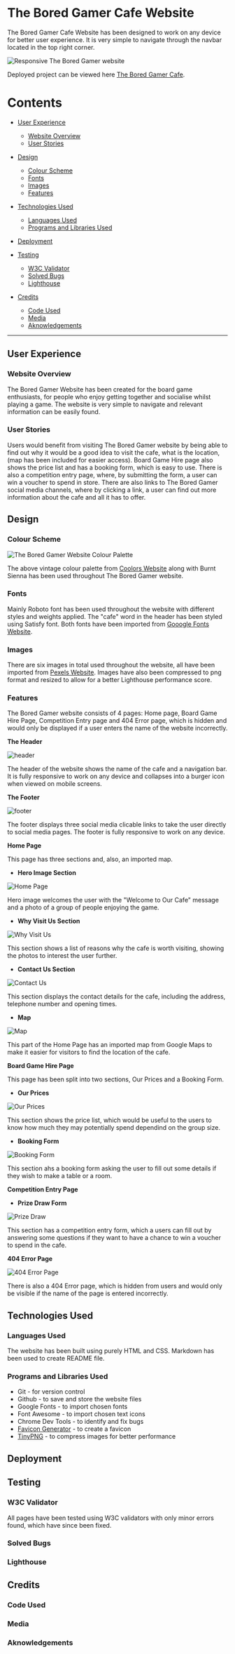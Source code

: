 # The Bored Gamer Cafe Website

The Bored Gamer Cafe Website has been designed to work on any device for better user experience. It is very simple to navigate through the navbar located in the top right corner.

![Responsive The Bored Gamer website](assets/docs/amiresponsive.png)

Deployed project can be viewed here [The Bored Gamer Cafe](https://juliahoban.github.io/the-bored-gamer/).

# Contents

* [User Experience](#user-experience)
    * [Website Overview](#website-overview)
    * [User Stories](#user-stories)

* [Design](#design)
   * [Colour Scheme](#colour-scheme)
   * [Fonts](#fonts)
   * [Images](#images)
   * [Features](#features)

* [Technologies Used](#technologies-used)
    * [Languages Used](#languages)
    * [Programs and Libraries Used](#programs-and-libraries-used)

* [Deployment](#deployment)

* [Testing](#testing)
    * [W3C Validator](#w3c-validator)
    * [Solved Bugs](#solved-bugs)
    * [Lighthouse](#lighthouse)

* [Credits](#credits)
    * [Code Used](#code-used)
    * [Media](#media)
    * [Aknowledgements](#aknowledgements)

- - - 

## User Experience

### Website Overview

The Bored Gamer Website has been created for the board game enthusiasts, for people who enjoy getting together and socialise whilst playing a game. The website is very simple to navigate and relevant information can be easily found.

### User Stories

Users would benefit from visiting The Bored Gamer website by being able to find out why it would be a good idea to visit the cafe, what is the location, (map has been included for easier access). Board Game Hire page also shows the price list and has a booking form, which is easy to use. There is also a competition entry page, where, by submitting the form, a user can win a voucher to spend in store. There are also links to The Bored Gamer social media channels, where by clicking a link, a user can find out more information about the cafe and all it has to offer.

## Design

### Colour Scheme

![The Bored Gamer Website Colour Palette](assets/docs/bored-gamer-colour-palette.png)

The above vintage colour palette from [Coolors Website](https://coolors.co/) along with Burnt Sienna has been used throughout The Bored Gamer website.

### Fonts

Mainly Roboto font has been used throughout the website with different styles and weights applied. The "cafe" word in the header has been styled using Satisfy font. Both fonts have been imported from [Gooogle Fonts Website](https://fonts.google.com/).

### Images

There are six images in total used throughout the website, all have been imported from [Pexels Website](https://www.pexels.com/). Images have also been compressed to png format and resized to allow for a better Lighthouse performance score.

### Features

The Bored Gamer website consists of 4 pages: Home page, Board Game Hire Page, Competition Entry page and 404 Error page, which is hidden and would only be displayed if a user enters the name of the website incorrectly.

**The Header**

![header](assets/docs/features/header.png)

The header of the website shows the name of the cafe and a navigation bar. It is fully responsive to work on any device and collapses into a burger icon when viewed on mobile screens.

**The Footer**

![footer](assets/docs/features/footer.png)

The footer displays three social media clicable links to take the user directly to social media pages. The footer is fully responsive to work on any device.

**Home Page**

This page has three sections and, also, an imported map.

- **Hero Image Section**

![Home Page](assets/docs/features/heroimage.png)

Hero image welcomes the user with the "Welcome to Our Cafe" message and a photo of a group of people enjoying the game.

- **Why Visit Us Section**

![Why Visit Us](assets/docs/features/why-visit.png)

This section shows a list of reasons why the cafe is worth visiting, showing the photos to interest the user further.

- **Contact Us Section**

![Contact Us](assets/docs/features/contact-us.png)

This section displays the contact details for the cafe, including the address, telephone number and opening times.

- **Map**

![Map](assets/docs/features/map.png)

This part of the Home Page has an imported map from Google Maps to make it easier for visitors to find the location of the cafe.

**Board Game Hire Page**

This page has been split into two sections, Our Prices and a Booking Form.

- **Our Prices**

![Our Prices](assets/docs/features/our-prices.png)

This section shows the price list, which would be useful to the users to know how much they may potentially spend dependind on the group size.

- **Booking Form**

![Booking Form](assets/docs/features/booking-form.png)

This section ahs a booking form asking the user to fill out some details if they wish to make a table or a room.

**Competition Entry Page**

- **Prize Draw Form**

![Prize Draw](assets/docs/features/competition-entry.png)

This section has a competition entry form, which a users can fill out by answering some questions if they want to have a chance to win a voucher to spend in the cafe.

**404 Error Page**

![404 Error Page](assets/docs/features/error-page.png)

There is also a 404 Error page, which is hidden from users and would only be visible if the name of the page is entered incorrectly.

## Technologies Used

### Languages Used

The website has been built using purely HTML and CSS.
Markdown has been used to create README file.

### Programs and Libraries Used
 
 * Git - for version control
 * Github - to save and store the website files
 * Google Fonts - to import chosen fonts
 * Font Awesome - to import chosen text icons
 * Chrome Dev Tools - to identify and fix bugs
 * [Favicon Generator](https://realfavicongenerator.net/) - to create a favicon
 * [TinyPNG](https://tinypng.com/) - to compress images for better performance

## Deployment

## Testing

### W3C Validator

All pages have been tested using W3C validators with only minor errors found, which have since been fixed.

### Solved Bugs

### Lighthouse

## Credits

### Code Used

### Media

### Aknowledgements